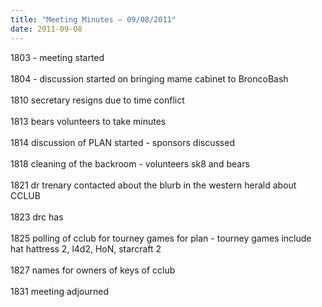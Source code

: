 ```yaml
---
title: "Meeting Minutes – 09/08/2011"
date: 2011-09-08
---
```

1803 - meeting started<br />
<br />
1804 - discussion started on bringing mame cabinet to BroncoBash<br />
<br />
1810 secretary resigns due to time conflict<br />
<br />
1813 bears volunteers to take minutes<br />
<br />
1814 discussion of PLAN started - sponsors discussed<br />
<br />
1818 cleaning of the backroom - volunteers sk8 and bears<br />
<br />
1821 dr trenary contacted about the blurb in the western herald about CCLUB<br />
<br />
1823 drc has <br />
<br />
1825 polling of cclub for tourney games for plan - tourney games include hat hattress 2, l4d2, HoN, starcraft 2<br />
<br />
1827 names for owners of keys of cclub<br />
<br />
1831 meeting adjourned<br />
<br />
